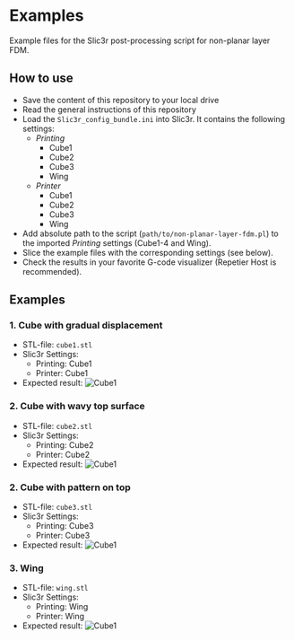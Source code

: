 # Examples
Example files for the Slic3r post-processing script for non-planar layer FDM.

## How to use
- Save the content of this repository to your local drive
- Read the general instructions of this repository
- Load the `Slic3r_config_bundle.ini` into Slic3r. It contains the following settings:
  - *Printing*
    - Cube1
    - Cube2
    - Cube3
    - Wing
  - *Printer*
    - Cube1
    - Cube2
    - Cube3
    - Wing
- Add absolute path to the script (`path/to/non-planar-layer-fdm.pl`) to the imported *Printing* settings (Cube1-4 and Wing).
- Slice the example files with the corresponding settings (see below).
- Check the results in your favorite G-code visualizer (Repetier Host is recommended).

## Examples
### 1. Cube with gradual displacement
- STL-file: `cube1.stl`
- Slic3r Settings:
  - Printing: Cube1
  - Printer: Cube1
- Expected result:
  ![Cube1](https://github.com/makertum/non-planar-layer-fdm/raw/master/images/cube1.png)

### 2. Cube with wavy top surface
- STL-file: `cube2.stl`
- Slic3r Settings:
  - Printing: Cube2
  - Printer: Cube2
- Expected result:
  ![Cube1](https://github.com/makertum/non-planar-layer-fdm/raw/master/images/cube2.png)

### 2. Cube with pattern on top
- STL-file: `cube3.stl`
- Slic3r Settings:
  - Printing: Cube3
  - Printer: Cube3
- Expected result:
  ![Cube1](https://github.com/makertum/non-planar-layer-fdm/raw/master/images/cube3.png)

### 3. Wing
- STL-file: `wing.stl`
- Slic3r Settings:
  - Printing: Wing
  - Printer: Wing
- Expected result:
  ![Cube1](https://github.com/makertum/non-planar-layer-fdm/raw/master/images/wing.png)
